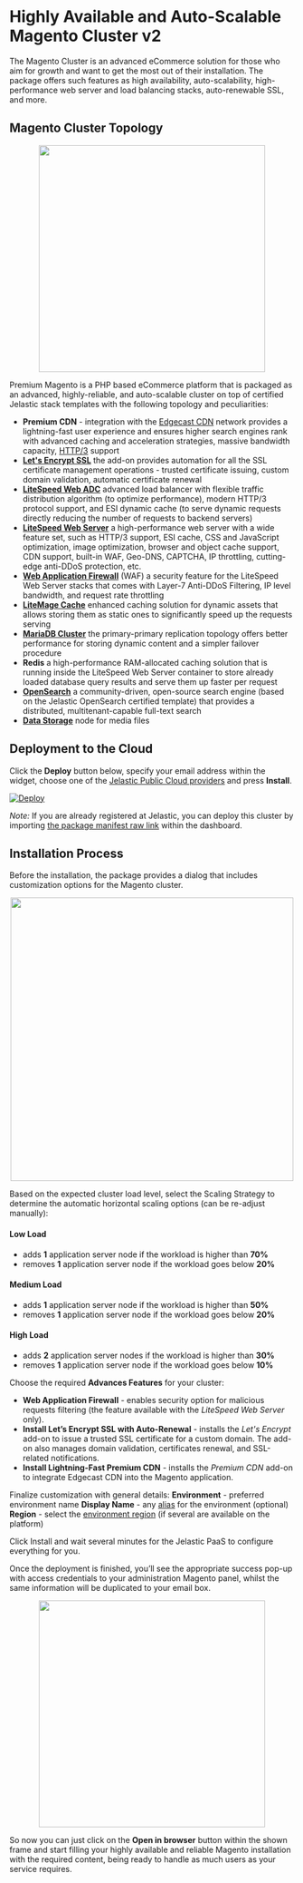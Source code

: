 # Highly Available and Auto-Scalable Magento Cluster v2

The Magento Cluster is an advanced eCommerce solution for those who aim for growth and want to get the most out of their installation. The package offers such features as high availability, auto-scalability, high-performance web server and load balancing stacks, auto-renewable SSL, and more.

## Magento Cluster Topology

<p align="center"> 
<img src="https://github.com/jelastic-jps/magento-cluster/blob/v2.2.0/images/magento-topology-v2.png" width="400">
</p>

Premium Magento is a PHP based eCommerce platform that is packaged as an advanced, highly-reliable, and auto-scalable cluster on top of certified Jelastic stack templates with the following topology and peculiarities:
- **Premium CDN** - integration with the [Edgecast CDN](https://jelastic.com/blog/enterprise-cdn-verizon-integration/) network provides a lightning-fast user experience and ensures higher search engines rank with advanced caching and acceleration strategies, massive bandwidth capacity, [HTTP/3](https://docs.jelastic.com/http3/) support
- [**Let's Encrypt SSL**](https://jelastic.com/blog/free-ssl-certificates-with-lets-encrypt/) the add-on provides automation for all the SSL certificate management operations - trusted certificate issuing, custom domain validation, automatic certificate renewal
- [**LiteSpeed Web ADC**](https://docs.jelastic.com/litespeed-web-adc/) advanced load balancer with flexible traffic distribution algorithm (to optimize performance), modern HTTP/3 protocol support, and ESI dynamic cache (to serve dynamic requests directly reducing the number of requests to backend servers) 
- [**LiteSpeed Web Server**](https://docs.jelastic.com/litespeed-web-server/) a high-performance web server with a wide feature set, such as HTTP/3 support, ESI cache, CSS and JavaScript optimization, image optimization, browser and object cache support, CDN support, built-in WAF, Geo-DNS, CAPTCHA, IP throttling, cutting-edge anti-DDoS protection, etc.
- [**Web Application Firewall**](https://www.litespeedtech.com/support/wiki/doku.php/litespeed_wiki:waf) (WAF) a security feature for the LiteSpeed Web Server stacks that comes with Layer-7 Anti-DDoS Filtering, IP level bandwidth, and request rate throttling
- [**LiteMage Cache**](https://www.litespeedtech.com/products/cache-plugins/magento-acceleration) enhanced caching solution for dynamic assets that allows storing them as static ones to significantly speed up the requests serving
- [**MariaDB Cluster**](https://jelastic.com/blog/master-master-slave-replication-mysql-mariadb-auto-clustering/) the primary-primary replication topology offers better performance for storing dynamic content and a simpler failover procedure
- **Redis** a high-performance RAM-allocated caching solution that is running inside the LiteSpeed Web Server container to store already loaded database query results and serve them up faster per request
- [**OpenSearch**](https://opensearch.org/) a community-driven, open-source search engine (based on the Jelastic OpenSearch certified template) that provides a distributed, multitenant-capable full-text search
- [**Data Storage**](https://docs.jelastic.com/data-storage-container) node for media files

## Deployment to the Cloud
Click the **Deploy** button below, specify your email address within the widget, choose one of the [Jelastic Public Cloud providers](https://jelastic.com/install-application/?manifest=https://raw.githubusercontent.com/jelastic-jps/magento-cluster/v2.2.0/manifest.yml&keys=app.jelastic.eapps.com;app.cloud.hostnet.nl;app.jelastichosting.nl;app.appengine.flow.ch;app.jelasticlw.com.br;app.mircloud.host;app.jcs.opusinteractive.io;app.paas.quarinet.eu) and press **Install**.

[![Deploy](https://jelastic.com/getithosted/button.png)](https://jelastic.com/install-application/?manifest=https://raw.githubusercontent.com/jelastic-jps/magento-cluster/v2.2.0/manifest.yml&keys=app.mycloud.by;app.jelastic.eapps.com;app.hidora.com;app.rag-control.hosteur.com;app.jpc.infomaniak.com;app.j.layershift.co.uk;app.jpe.infomaniak.com;app.trendhosting.cloud;app.cloudjiffy.com;app.paas.mamazala.com;app.mircloud.host;app.paas-infra.previder.com;app.my.reclaim.cloud;app.j.scaleforce.net;app.unicloud.pl;app.unispace.io;app.trendhosting.cloud;app.oxacloud.com;reg.ru;app.keliweb.cloud;app.infra.cloudlet.cloud;app.whelastic.net;app.ukhost4u.net;app.paas.massivegrid.com;app.jelastic.elastx.net;mawingu.io;app.infra.savecore.com;app.paas.vnet.sk;app.togglebox.cloud;app.rosehosting.cloud;app..paas.gva.cloudsigma.com;app.paas.datacenter.fi;app.libyanspider.cloud;app.appengine.flow.ch;app.cloudlets.com.au;app.controller.cloudlets.zone&filter=auto_cluster)

*Note:* If you are already registered at Jelastic, you can deploy this cluster by importing [the package manifest raw link](https://raw.githubusercontent.com/jelastic-jps/magento-cluster/v2.2.0/manifest.yml) within the dashboard.

## Installation Process
Before the installation, the package provides a dialog that includes customization options for the Magento cluster.

<p align="center"> 
<img src="https://github.com/jelastic-jps/magento-cluster/blob/v2.2.0/images/magento-installation-v2.png" width="500">
</p>

Based on the expected cluster load level, select the Scaling Strategy to determine the automatic horizontal scaling options (can be re-adjust manually):
#### Low Load 
- adds **1** application server node if the workload is higher than **70%**
- removes **1** application server node if the workload goes below **20%**
#### Medium Load
- adds **1** application server node if the workload is higher than **50%**
- removes **1** application server node if the workload goes below **20%**
#### High Load
- adds **2** application server nodes if the workload is higher than **30%**
- removes **1** application server node if the workload goes below **10%**

Choose the required **Advances Features** for your cluster:
- **Web Application Firewall** - enables security option for malicious requests filtering (the feature available with the *LiteSpeed Web Server* only). 
- **Install Let’s Encrypt SSL with Auto-Renewal** - installs the *Let's Encrypt* add-on to issue a trusted SSL certificate for a custom domain. The add-on also manages domain validation, certificates renewal, and SSL-related notifications.
- **Install Lightning-Fast Premium CDN** - installs the *Premium CDN* add-on to integrate Edgecast CDN into the Magento application.

Finalize customization with general details:
**Environment** - preferred environment name
**Display Name** - any [alias](https://docs.jelastic.com/environment-aliases/) for the environment (optional)
**Region** - select the [environment region](https://docs.jelastic.com/environment-regions/) (if several are available on the platform)

Click Install and wait several minutes for the Jelastic PaaS to configure everything for you.

Once the deployment is finished, you’ll see the appropriate success pop-up with access credentials to your administration Magento panel, whilst the same information will be duplicated to your email box.

<p align="center"> 
<img src="https://github.com/jelastic-jps/magento-cluster/blob/v2.2.0/images/magento-successful-install-v2.png" width="400">
</p>

So now you can just click on the **Open in browser** button within the shown frame and start filling your highly available and reliable Magento installation with the required content, being ready to handle as much users as your service requires.
